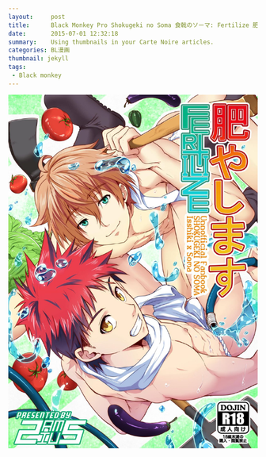 ```yaml
---
layout:     post
title:      Black Monkey Pro Shokugeki no Soma 食戟のソーマ: Fertilize 肥やします
date:       2015-07-01 12:32:18
summary:    Using thumbnails in your Carte Noire articles.
categories: BL漫画
thumbnail: jekyll
tags:
 - Black monkey
---
```



![02](https://raw.githubusercontent.com/fantasyming/BlackMonkey/master/%E9%A3%9F%E6%88%9F%E4%B9%8B%E7%81%B5/Black-Monkey-Pro-Shokugeki-no-Soma-%E9%A3%9F%E6%88%9F%E3%81%AE%E3%82%BD%E3%83%BC%E3%83%9E-Fertilize-%E8%82%A5%E3%82%84%E3%81%97%E3%81%BE%E3%81%99-Isshiki-x-Soma-02.jpg)